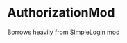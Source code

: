 # AuthorizationMod

Borrows heavily from [SimpleLogin mod](https://github.com/SeraphJACK/SimpleLogin)